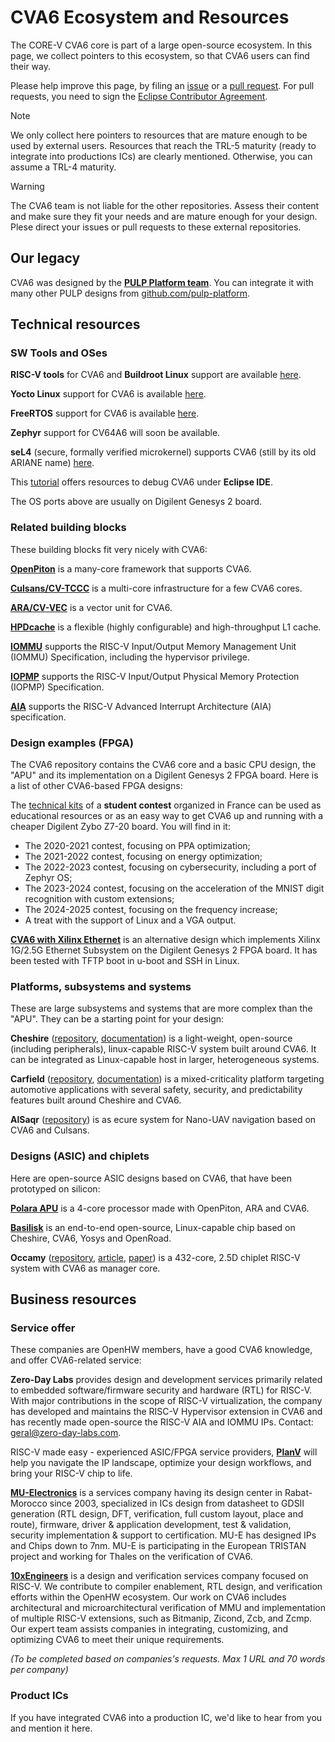 # CVA6 Ecosystem and Resources

The CORE-V CVA6 core is part of a large open-source ecosystem. In this page, we collect pointers to this ecosystem, so that CVA6 users can find their way.

Please help improve this page, by filing an [issue](https://github.com/openhwgroup/cva6/issues) or a [pull request](https://github.com/openhwgroup/cva6/pulls). For pull requests, you need to sign the [Eclipse Contributor Agreement](https://www.eclipse.org/legal/ECA.php).

> [!NOTE]
> We only collect here pointers to resources that are mature enough to be used by external users.
> Resources that reach the TRL-5 maturity (ready to integrate into productions ICs) are clearly mentioned.
> Otherwise, you can assume a TRL-4 maturity.

> [!WARNING]  
> The CVA6 team is not liable for the other repositories.
> Assess their content and make sure they fit your needs and are mature enough for your design.
> Plese direct your issues or pull requests to these external repositories.

## Our legacy

CVA6 was designed by the **[PULP Platform team](https://www.pulp-platform.org/)**. You can integrate it with many other PULP designs from [github.com/pulp-platform](https://github.com/pulp-platform).

## Technical resources

### SW Tools and OSes

**RISC-V tools** for CVA6 and **Buildroot Linux** support are available [here](https://github.com/openhwgroup/cva6-sdk).

**Yocto Linux** support for CVA6 is available [here](https://github.com/openhwgroup/meta-cva6-yocto).

**FreeRTOS** support for CVA6 is available [here](https://github.com/FreeRTOS/FreeRTOS-Partner-Supported-Demos/tree/main/RISC-V_cva6).

**Zephyr** support for CV64A6 will soon be available.

**seL4** (secure, formally verified microkernel) supports CVA6 (still by its old ARIANE name) [here](https://docs.sel4.systems/Hardware/ariane.html).

This [tutorial](https://github.com/ThalesGroup/cva6-eclipse-demo) offers resources to debug CVA6 under **Eclipse IDE**.

The OS ports above are usually on Digilent Genesys 2 board.

### Related building blocks

These building blocks fit very nicely with CVA6:

**[OpenPiton](https://github.com/PrincetonUniversity/openpiton)** is a many-core framework that supports CVA6.

**[Culsans/CV-TCCC](https://github.com/pulp-platform/culsans)** is a multi-core infrastructure for a few CVA6 cores.

**[ARA/CV-VEC](https://github.com/pulp-platform/ara)** is a vector unit for CVA6.

**[HPDcache](https://github.com/openhwgroup/cv-hpdcache)** is a flexible (highly configurable) and high-throughput L1 cache.

**[IOMMU](https://github.com/zero-day-labs/riscv-iommu)** supports the RISC-V Input/Output Memory Management Unit (IOMMU) Specification, including the hypervisor privilege.

**[IOPMP](https://github.com/zero-day-labs/riscv-iopmp)** supports the RISC-V Input/Output Physical Memory Protection (IOPMP) Specification.

**[AIA](https://github.com/zero-day-labs/riscv-aia)** supports the RISC-V Advanced Interrupt Architecture (AIA) specification.

### Design examples (FPGA)

The CVA6 repository contains the CVA6 core and a basic CPU design, the "APU" and its implementation on a Digilent Genesys 2 FPGA board. Here is a list of other CVA6-based FPGA designs:

The [technical kits](https://github.com/thalesgroup/cva6-softcore-contest) of a **student contest** organized in France can be used as educational resources or as an easy way to get CVA6 up and running with a cheaper Digilent Zybo Z7-20 board. You will find in it:
- The 2020-2021 contest, focusing on PPA optimization;
- The 2021-2022 contest, focusing on energy optimization;
- The 2022-2023 contest, focusing on cybersecurity, including a port of Zephyr OS;
- The 2023-2024 contest, focusing on the acceleration of the MNIST digit recognition with custom extensions;
- The 2024-2025 contest, focusing on the frequency increase;
- A treat with the support of Linux and a VGA output.

**[CVA6 with Xilinx Ethernet](https://github.com/cispa/CVA6-Vivado-Project-with-Xilinx-AXI-Ethernet/)** is an alternative design which implements Xilinx 1G/2.5G Ethernet Subsystem on the Digilent Genesys 2 FPGA board. It has been tested with TFTP boot in u-boot and SSH in Linux.

### Platforms, subsystems and systems

These are large subsystems and systems that are more complex than the "APU". They can be a starting point for your design:

**Cheshire** ([repository](https://github.com/pulp-platform/cheshire), [documentation](https://pulp-platform.github.io/cheshire/))
is a light-weight, open-source (including peripherals), linux-capable RISC-V system built around CVA6.
It can be integrated as Linux-capable host in larger, heterogeneous systems.

**Carfield** ([repository](https://github.com/pulp-platform/carfield), [documentation](https://pulp-platform.github.io/carfield/))
is a mixed-criticality platform targeting automotive applications with several safety, security,
and predictability features built around Cheshire and CVA6.

**AlSaqr** ([repository](https://github.com/AlSaqr-platform/he-soc/tree/master))
is as ecure system for Nano-UAV navigation based on CVA6 and Culsans.

### Designs (ASIC) and chiplets

Here are open-source ASIC designs based on CVA6, that have been prototyped on silicon:

**[Polara APU](https://github.com/openhwgroup/core-v-polara-apu)**
is a 4-core processor made with OpenPiton, ARA and CVA6.

**[Basilisk](https://github.com/pulp-platform/cheshire-ihp130-o)**
is an end-to-end open-source, Linux-capable chip based on Cheshire, CVA6, Yosys and OpenRoad.

**Occamy** ([repository](https://github.com/pulp-platform/occamy),
[article](https://pulp-platform.org/occamy/),
[paper](https://doi.org/10.1109/VLSITechnologyandCir46783.2024.10631529))
is a 432-core, 2.5D chiplet RISC-V system with CVA6 as manager core.

## Business resources

### Service offer

These companies are OpenHW members, have a good CVA6 knowledge, and offer CVA6-related service:

**Zero-Day Labs** provides design and development services primarily related to embedded software/firmware security and hardware (RTL) for RISC-V.
With major contributions in the scope of RISC-V virtualization, the company has developed and maintains the RISC-V Hypervisor extension in CVA6
and has recently made open-source the RISC-V AIA and IOMMU IPs.
Contact: [geral@zero-day-labs.com](mailto:geral@zero-day-labs.com).

RISC-V made easy - experienced ASIC/FPGA service providers, [**PlanV**](https://planv.tech/) will help you navigate the IP landscape,
optimize your design workflows, and bring your RISC-V chip to life.

[**MU-Electronics**](https://www.mu-e.com/) is a services company having its design center in Rabat-Morocco since 2003, specialized in ICs design from datasheet to GDSII generation
(RTL design, DFT, verification, full custom layout, place and route), firmware, driver & application development, test & validation, security implementation & support to certification.
MU-E has designed IPs and Chips down to 7nm. MU-E is participating in the European TRISTAN project and working for Thales on the verification of CVA6.

[**10xEngineers**](https://10xengineers.ai/) is a design and verification services company focused on RISC-V. We contribute to compiler enablement, RTL design,
and verification efforts within the OpenHW ecosystem. Our work on CVA6 includes architectural and microarchitectural verification of MMU
and implementation of multiple RISC-V extensions, such as Bitmanip, Zicond, Zcb, and Zcmp. Our expert team assists companies in integrating,
customizing, and optimizing CVA6 to meet their unique requirements.

 _(To be completed based on companies's requests. Max 1 URL and 70 words per company)_

### Product ICs

If you have integrated CVA6 into a production IC, we'd like to hear from you and mention it here.

